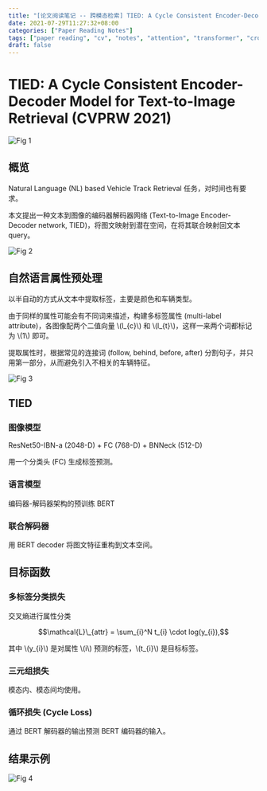 ```yaml
---
title: "[论文阅读笔记 -- 跨模态检索] TIED: A Cycle Consistent Encoder-Decoder Model (CVPRW 2021)"
date: 2021-07-29T11:27:32+08:00
categories: ["Paper Reading Notes"]
tags: ["paper reading", "cv", "notes", "attention", "transformer", "cross-modal", "retrieval"]
draft: false
---
```


# TIED: A Cycle Consistent Encoder-Decoder Model for Text-to-Image Retrieval (CVPRW 2021)

![Fig 1](/images/2021/PRN63/1.png)

## 概览

Natural Language (NL) based Vehicle Track Retrieval 任务，对时间也有要求。  

本文提出一种文本到图像的编码器解码器网络 (Text-to-Image Encoder-Decoder network, TIED)，将图文映射到潜在空间，在将其联合映射回文本 query。  

![Fig 2](/images/2021/PRN63/2.png)

## 自然语言属性预处理

以半自动的方式从文本中提取标签，主要是颜色和车辆类型。

由于同样的属性可能会有不同词来描述，构建多标签属性 (multi-label attribute)，各图像配两个二值向量 \\(l_{c}\\) 和 \\(l_{t}\\)，这样一来两个词都标记为 \\(1\\) 即可。  

提取属性时，根据常见的连接词 (follow, behind, before, after) 分割句子，并只用第一部分，从而避免引入不相关的车辆特征。  

![Fig 3](/images/2021/PRN63/3.png)

## TIED

### 图像模型

ResNet50-IBN-a (2048-D) + FC (768-D) + BNNeck (512-D)  

用一个分类头 (FC) 生成标签预测。  

### 语言模型

编码器-解码器架构的预训练 BERT  

### 联合解码器

用 BERT decoder 将图文特征重构到文本空间。

## 目标函数

### 多标签分类损失

交叉熵进行属性分类  

$$\mathcal{L}\_{attr} = \sum_{i}^N t_{i} \cdot log(y_{i}),$$  

其中 \\(y_{i}\\) 是对属性 \\(i\\) 预测的标签，\\(t_{i}\\) 是目标标签。  

### 三元组损失

模态内、模态间均使用。  

### 循环损失 (Cycle Loss)

通过 BERT 解码器的输出预测 BERT 编码器的输入。  

## 结果示例

![Fig 4](/images/2021/PRN63/4.png)

